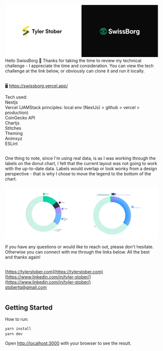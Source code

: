<img src="./public/global/readme-img.webp" alt="Tyler Stober" />
<br/>
Hello SwissBorg 👋 Thanks for taking the time to review my technical challenge - I appreciate the time and consideration. You can view the tech challenge at the link below, or obviously can clone it and run it locally.

<br/> 🖥 https://swissborg.vercel.app/

Tech used:
<br/>Nextjs
<br/>Vercel (JAMStack principles: local env (NextJs) > github > vercel > production)
<br/>CoinGecko API
<br/>Chartjs
<br/>Stitches
<br/>Theming
<br/>Animxyz
<br/>ESLint

<br/>One thing to note, since I'm using real data, is as I was working through the labels on the donut chart, I felt that the current layout was not going to work with the up-to-date data. Labels would overlap or look wonky from a design perspective - that is why I chose to move the legend to the bottom of the chart.
<br/><br/><img src="./public/global/problem.webp" alt="Tyler Stober" />

If you have any questions or would like to reach out, please don't hesitate. Otherwise you can connect with me through the links below. All the best and thanks again!

<br/>[https://tylerstober.com](https://tylerstober.com)
<br/>[https://www.linkedin.com/in/tyler-stober/](https://www.linkedin.com/in/tyler-stober/)
<br/>stobertg@gmail.com
<br/><br/>

## Getting Started

How to run:

```bash
yarn install
yarn dev
```

Open [http://localhost:3000](http://localhost:3000) with your browser to see the result.
